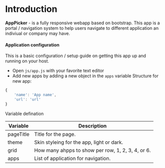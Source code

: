 # Introduction
**AppPicker** - is a fully responsive webapp based on bootstrap. This app is a portal / navigation system to help users navigate to different application an indiviual or company may have.

#### Application configuration
This is a basic configuration / setup guide on getting this app up and running on your host.
- Open `js/app.js` with your favorite text editor
- Add new apps by adding a new object in the `apps` variable
Structure for new app:
```javascript
{
	'name': 'App name',
	'url': 'url'
}
```

Variable defination

Variable | Description
-------- | -----------
pageTitle | Title for the page.
theme | Skin styleing for the app, light or dark.
grid | How many ahpps to show per row, 1, 2, 3, 4, or 6.
apps | List of application for navigation.
